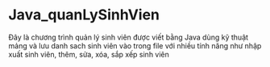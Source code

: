 # Java_quanLySinhVien
Đây là chương trình quản lý sinh viên được viết bằng Java dùng kỹ thuật mảng và lưu danh sach sinh viên vào trong file với nhiều tính năng như nhập xuất sinh viên, thêm, sửa, xóa, sắp xếp sinh viên
